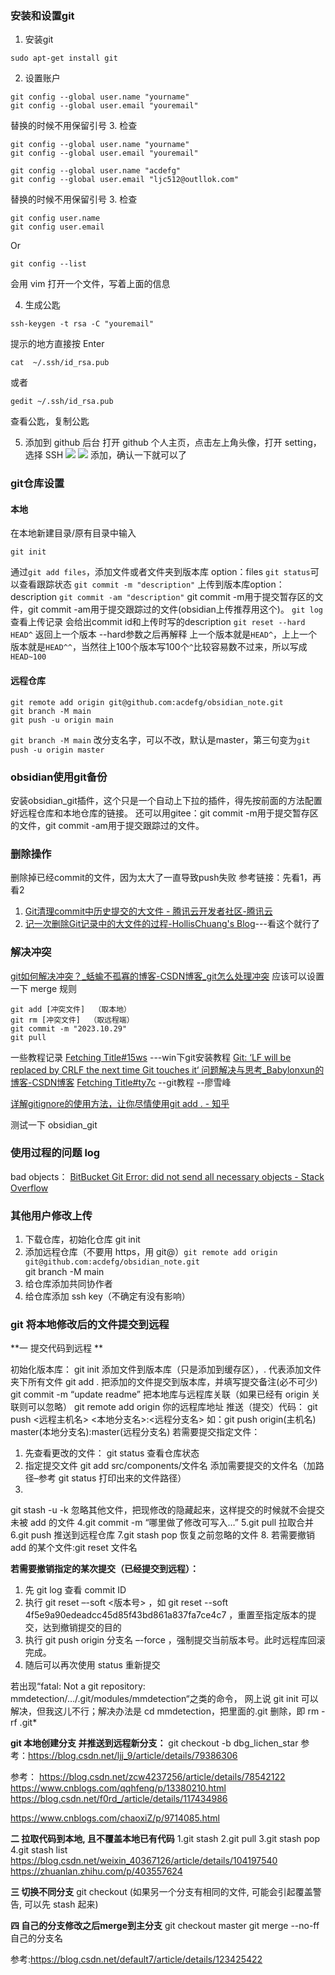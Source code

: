 ### 安装和设置git
1. 安装git
```shell
sudo apt-get install git
```
2. 设置账户
```
git config --global user.name "yourname" 
git config --global user.email "youremail"
```
替换的时候不用保留引号
3. 检查

```shell
git config --global user.name "yourname" 
git config --global user.email "youremail"
```

```shell
git config --global user.name "acdefg" 
git config --global user.email "ljc512@outllok.com"
```

替换的时候不用保留引号
3. 检查
```shell  
git config user.name 
git config user.email
```
Or

```shell
git config --list
```
会用 vim 打开一个文件，写着上面的信息

4. 生成公匙

```shell
ssh-keygen -t rsa -C "youremail" 
```
提示的地方直接按 Enter

```shell
cat  ~/.ssh/id_rsa.pub
```
或者

```shell
gedit ~/.ssh/id_rsa.pub
```
查看公匙，复制公匙

5. 添加到 github 后台
打开 github 个人主页，点击左上角头像，打开 setting，选择 SSH
![](https://s2.loli.net/2022/05/03/fqpDbIJ81S5ej9W.png)
![](https://s2.loli.net/2022/05/03/McjYFSmEKyhzwg6.png)
添加，确认一下就可以了

### git仓库设置
#### 本地
在本地新建目录/原有目录中输入

```shell
git init
```
通过`git add files`，添加文件或者文件夹到版本库 option：files
`git status`可以查看跟踪状态
`git commit -m "description"`  上传到版本库option：description
`git commit -am "description"` git commit -m用于提交暂存区的文件，git commit -am用于提交跟踪过的文件(obsidian上传推荐用这个)。
`git log` 查看上传记录
	会给出commit id和上传时写的description
`git reset --hard HEAD^` 返回上一个版本
	--hard参数之后再解释
	上一个版本就是`HEAD^`，上上一个版本就是`HEAD^^`，当然往上100个版本写100个`^`比较容易数不过来，所以写成`HEAD~100`

#### 远程仓库

```shell
git remote add origin git@github.com:acdefg/obsidian_note.git
git branch -M main
git push -u origin main
```
`git branch -M main` 改分支名字，可以不改，默认是master，第三句变为`git push -u origin master`

### obsidian使用git备份
安装obsidian_git插件，这个只是一个自动上下拉的插件，得先按前面的方法配置好远程仓库和本地仓库的链接。
还可以用gitee：git commit -m用于提交暂存区的文件，git commit -am用于提交跟踪过的文件。

### 删除操作
删除掉已经commit的文件，因为太大了一直导致push失败
参考链接：先看1，再看2
1. [Git清理commit中历史提交的大文件 - 腾讯云开发者社区-腾讯云](https://cloud.tencent.com/developer/article/1536481)
2. [记一次删除Git记录中的大文件的过程-HollisChuang's Blog](https://www.hollischuang.com/archives/1708)---看这个就行了


### 解决冲突
[git如何解决冲突？_蛞蝓不孤寡的博客-CSDN博客_git怎么处理冲突](https://blog.csdn.net/fish_skyyyy/article/details/119539747)
应该可以设置一下 merge 规则
```shell
git add [冲突文件]  （取本地）
git rm [冲突文件]  （取远程端）
git commit -m "2023.10.29"
git pull
```

一些教程记录
[Fetching Title#15ws](https://blog.csdn.net/qq_34842671/article/details/70916587)  ---win下git安装教程
[Git: ‘LF will be replaced by CRLF the next time Git touches it‘ 问题解决与思考_Babylonxun的博客-CSDN博客](https://blog.csdn.net/Babylonxun/article/details/126598477)
[Fetching Title#ty7c](https://www.liaoxuefeng.com/wiki/896043488029600) --git教程  --廖雪峰

[详解gitignore的使用方法，让你尽情使用git add . - 知乎](https://zhuanlan.zhihu.com/p/264995020)

测试一下 obsidian_git

### 使用过程的问题 log
bad objects：
[BitBucket Git Error: did not send all necessary objects - Stack Overflow](https://stackoverflow.com/questions/8788975/bitbucket-git-error-did-not-send-all-necessary-objects/70957667#70957667)

### 其他用户修改上传
1. 下载仓库，初始化仓库 git init
2. 添加远程仓库（不要用 https，用 git@）`git remote add origin git@github.com:acdefg/obsidian_note.git`  
git branch -M main
3. 给仓库添加共同协作者
4. 给仓库添加 ssh key（不确定有没有影响）

### git 将本地修改后的文件提交到远程
**一 提交代码到远程 **

初始化版本库：
git init
添加文件到版本库（只是添加到缓存区），. 代表添加文件夹下所有文件
git add .
把添加的文件提交到版本库，并填写提交备注(必不可少)
git commit -m “update readme”
把本地库与远程库关联（如果已经有 origin 关联则可以忽略）
git remote add origin 你的远程库地址
推送（提交）代码：
git push <远程主机名> <本地分支名>:<远程分支名>
如：git push origin(主机名) master(本地分支名):master(远程分支名)
若需要提交指定文件：
1. 先查看更改的文件：
git status 查看仓库状态
2. 指定提交文件
git add src/components/文件名 添加需要提交的文件名（加路径–参考 git status 打印出来的文件路径）
3.
git stash -u -k 忽略其他文件，把现修改的隐藏起来，这样提交的时候就不会提交未被 add 的文件
4.git commit -m “哪里做了修改可写入…”
5.git pull 拉取合并
6.git push 推送到远程仓库
7.git stash pop 恢复之前忽略的文件
8. 若需要撤销 add 的某个文件:git reset 文件名

**若需要撤销指定的某次提交（已经提交到远程）：**
1. 先 git log 查看 commit ID
2. 执行 git reset –-soft <版本号> ，如 git reset --soft 4f5e9a90edeadcc45d85f43bd861a837fa7ce4c7 ，重置至指定版本的提交，达到撤销提交的目的
3. 执行 git push origin 分支名 –-force ，强制提交当前版本号。此时远程库回滚完成。
4. 随后可以再次使用 status 重新提交

若出现“fatal: Not a git repository: mmdetection/…/.git/modules/mmdetection“之类的命令，
网上说 git init 可以解决，但我这儿不行；解决办法是 cd mmdetection，把里面的.git 删除，即 rm -rf .git*

**git 本地创建分支 并推送到远程新分支：**
git checkout -b dbg_lichen_star
参考：https://blog.csdn.net/ljj_9/article/details/79386306

参考：
https://blog.csdn.net/zcw4237256/article/details/78542122
https://www.cnblogs.com/qqhfeng/p/13380210.html
https://blog.csdn.net/f0rd_/article/details/117434986

https://www.cnblogs.com/chaoxiZ/p/9714085.html

**二 拉取代码到本地, 且不覆盖本地已有代码**
1.git stash
2.git pull
3.git stash pop
4.git stash list
https://blog.csdn.net/weixin_40367126/article/details/104197540
https://zhuanlan.zhihu.com/p/403557624

**三 切换不同分支**
git checkout
(如果另一个分支有相同的文件, 可能会引起覆盖警告, 可以先 stash 起来)

**四 自己的分支修改之后merge到主分支**
git checkout master
git merge --no-ff 自己的分支名

参考:https://blog.csdn.net/default7/article/details/123425422
